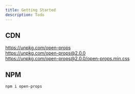 ```yaml
---
title: Getting Started
description: Todo
---
```


## CDN

https://unpkg.com/open-props  
https://unpkg.com/open-props@2.0.0  
https://unpkg.com/open-props@2.0.0/open-props.min.css

## NPM

```shell
npm i open-props
```
